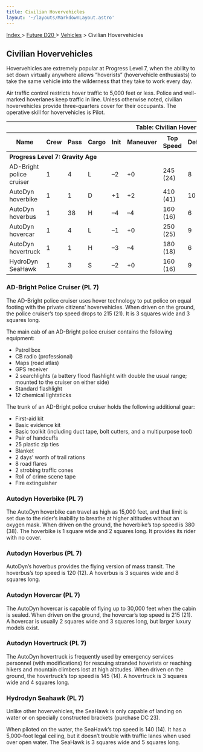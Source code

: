 ```yaml
---
title: Civilian Hovervehicles
layout: '~/layouts/MarkdownLayout.astro'
---
```


[ Index ](/) > [ Future D20 ](/future.d20.srd) > [Vehicles](/future.d20.srd/vehicles) > Civilian Hovervehicles

## Civilian Hovervehicles

Hovervehicles are extremely popular at Progress Level 7, when the ability to
set down virtually anywhere allows “hoverists” (hovervehicle enthusiasts) to
take the same vehicle into the wilderness that they take to work every day.

Air traffic control restricts hover traffic to 5,000 feet or less. Police and
well-marked hoverlanes keep traffic in line. Unless otherwise noted, civilian
hovervehicles provide three-quarters cover for their occupants. The operative
skill for hovervehicles is Pilot.


<table> <tr><th colspan="13">Table: Civilian Hovervehicles</th></tr> <tr><th>Name</th><th>Crew</th><th>Pass</th><th>Cargo</th><th>Init</th><th>Maneuver</th><th>Top Speed</th><th>Defense</th><th>Hard</th><th>Hit Points</th><th>Size</th><th>Purchase DC</th><th>Restriction</th></tr> <tr><th colspan="13" style="text-align: left">Progress Level 7: Gravity Age</th></tr> <tr><td>AD-Bright police cruiser</td><td>1</td><td>4</td><td>L</td><td>–2</td><td>+0</td><td>245 (24)</td><td>8</td><td>5</td><td>32</td><td>H</td><td>38</td><td>Res (+2)</td></tr> <tr class="shaded"><td>AutoDyn hoverbike</td><td>1</td><td>1</td><td>D</td><td>+1</td><td>+2</td><td>410 (41)</td><td>10</td><td>5</td><td>15</td><td>M</td><td>37</td><td>Lic (+1)</td></tr> <tr><td>AutoDyn hoverbus</td><td>1</td><td>38</td><td>H</td><td>–4</td><td>–4</td><td>160 (16)</td><td>6</td><td>5</td><td>45</td><td>G</td><td>45</td><td>Lic (+1)</td></tr> <tr class="shaded"><td>AutoDyn hovercar</td><td>1</td><td>4</td><td>L</td><td>–1</td><td>+0</td><td>250 (25)</td><td>9</td><td>5</td><td>28</td><td>L</td><td>36</td><td>Lic (+1)</td></tr> <tr><td>AutoDyn hovertruck</td><td>1</td><td>1</td><td>H</td><td>–3</td><td>–4</td><td>180 (18)</td><td>6</td><td>8</td><td>35</td><td>G</td><td>42</td><td>Lic (+1)</td></tr> <tr class="shaded"><td>HydroDyn SeaHawk</td><td>1</td><td>3</td><td>S</td><td>–2</td><td>+0</td><td>160 (16)</td><td>9</td><td>5</td><td>30</td><td>L</td><td>36</td><td>Lic (+1)</td></tr> </table>



### AD-Bright Police Cruiser (PL 7)

The AD-Bright police cruiser uses hover technology to put police on equal
footing with the private citizens’ hovervehicles. When driven on the ground,
the police cruiser’s top speed drops to 215 (21). It is 3 squares wide and 3
squares long.

The main cab of an AD-Bright police cruiser contains the following equipment:

  * Patrol box
  * CB radio (professional)
  * Maps (road atlas)
  * GPS receiver
  * 2 searchlights (a battery flood flashlight with double the usual range; mounted to the cruiser on either side)
  * Standard flashlight
  * 12 chemical lightsticks

The trunk of an AD-Bright police cruiser holds the following additional gear:

  * First-aid kit
  * Basic evidence kit
  * Basic toolkit (including duct tape, bolt cutters, and a multipurpose tool)
  * Pair of handcuffs
  * 25 plastic zip ties
  * Blanket
  * 2 days’ worth of trail rations
  * 8 road flares
  * 2 strobing traffic cones
  * Roll of crime scene tape
  * Fire extinguisher

### Autodyn Hoverbike (PL 7)

The AutoDyn hoverbike can travel as high as 15,000 feet, and that limit is set
due to the rider’s inability to breathe at higher altitudes without an oxygen
mask. When driven on the ground, the hoverbike’s top speed is 380 (38). The
hoverbike is 1 square wide and 2 squares long. It provides its rider with no
cover.

### Autodyn Hoverbus (PL 7)

AutoDyn’s hoverbus provides the flying version of mass transit. The hoverbus’s
top speed is 120 (12). A hoverbus is 3 squares wide and 8 squares long.

### Autodyn Hovercar (PL 7)

The AutoDyn hovercar is capable of flying up to 30,000 feet when the cabin is
sealed. When driven on the ground, the hovercar’s top speed is 215 (21). A
hovercar is usually 2 squares wide and 3 squares long, but larger luxury
models exist.

### Autodyn Hovertruck (PL 7)

The AutoDyn hovertruck is frequently used by emergency services personnel
(with modifications) for rescuing stranded hoverists or reaching hikers and
mountain climbers lost at high altitudes. When driven on the ground, the
hovertruck’s top speed is 145 (14). A hovertruck is 3 squares wide and 4
squares long.

### Hydrodyn Seahawk (PL 7)

Unlike other hovervehicles, the SeaHawk is only capable of landing on water or
on specially constructed brackets (purchase DC 23).

When piloted on the water, the SeaHawk’s top speed is 140 (14). It has a
5,000-foot legal ceiling, but it doesn’t trouble with traffic lanes when used
over open water. The SeaHawk is 3 squares wide and 5 squares long.

